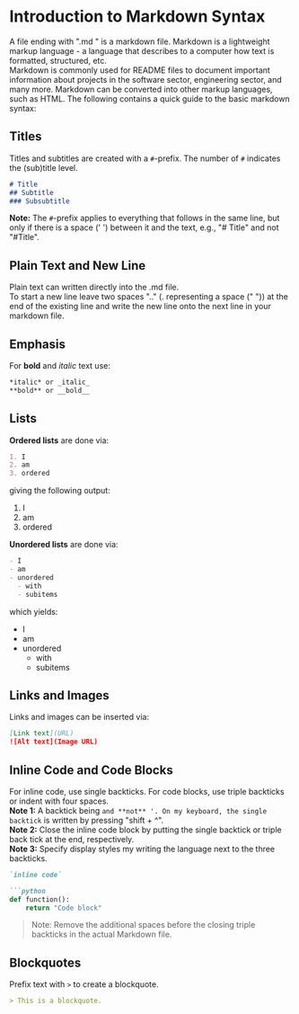 # Introduction to Markdown Syntax

A file ending with ".md " is a markdown file. Markdown is a lightweight markup language - a language that describes to a computer how text is formatted, structured, etc.  
Markdown is commonly used for README files to document important information about projects in the software sector, engineering sector, and many more. Markdown can be converted into other markup languages, such as HTML. 
The following contains a quick guide to the basic markdown syntax:

## Titles

Titles and subtitles are created with a `#`-prefix. The number of `#` indicates the (sub)title level.

```markdown
# Title
## Subtitle
### Subsubtitle
```
**Note:** The `#`-prefix applies to everything that follows in the same line, but only if there is a space (' ') between it and the text, e.g., "# Title" and not "#Title".

## Plain Text and New Line

Plain text can written directly into the .md file.  
To start a new line leave two spaces ".." (. representing a space (" ")) at the end of the existing line and write the new line onto the next line in your markdown file.

## Emphasis

For **bold** and *italic* text use:  

```markdown
*italic* or _italic_
**bold** or __bold__
```

## Lists
**Ordered lists** are done via:  
```markdown
1. I
2. am
3. ordered
```
giving the following output:  
1. I
2. am
3. ordered

**Unordered lists** are done via:  
```markdown
- I
- am
- unordered
  - with
  - subitems
```
which yields:  
- I
- am
- unordered
  - with
  - subitems
 
## Links and Images

Links and images can be inserted via:  
```markdown
[Link text](URL)
![Alt text](Image URL)
```

## Inline Code and Code Blocks

For inline code, use single backticks. For code blocks, use triple backticks or indent with four spaces.  
**Note 1:** A backtick being ` and **not** '. On my keyboard, the single backtick ` is written by pressing "shift + ^".  
**Note 2:** Close the inline code block by putting the single backtick or triple back tick at the end, respectively.  
**Note 3:** Specify display styles my writing the language next to the three backticks.  
```markdown
`inline code`

```python
def function():
    return "Code block"
```


> Note: Remove the additional spaces before the closing triple backticks in the actual Markdown file.

## Blockquotes

Prefix text with `>` to create a blockquote.

```markdown
> This is a blockquote.
```



